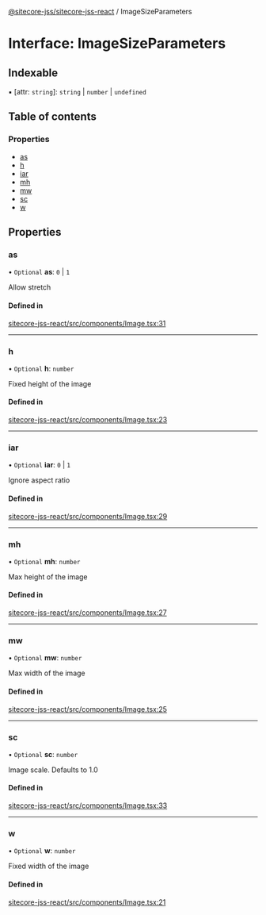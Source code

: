 [@sitecore-jss/sitecore-jss-react](../README.md) / ImageSizeParameters

# Interface: ImageSizeParameters

## Indexable

▪ [attr: `string`]: `string` \| `number` \| `undefined`

## Table of contents

### Properties

- [as](ImageSizeParameters.md#as)
- [h](ImageSizeParameters.md#h)
- [iar](ImageSizeParameters.md#iar)
- [mh](ImageSizeParameters.md#mh)
- [mw](ImageSizeParameters.md#mw)
- [sc](ImageSizeParameters.md#sc)
- [w](ImageSizeParameters.md#w)

## Properties

### as

• `Optional` **as**: `0` \| `1`

Allow stretch

#### Defined in

[sitecore-jss-react/src/components/Image.tsx:31](https://github.com/Sitecore/jss/blob/cf1ffc37b/packages/sitecore-jss-react/src/components/Image.tsx#L31)

---

### h

• `Optional` **h**: `number`

Fixed height of the image

#### Defined in

[sitecore-jss-react/src/components/Image.tsx:23](https://github.com/Sitecore/jss/blob/cf1ffc37b/packages/sitecore-jss-react/src/components/Image.tsx#L23)

---

### iar

• `Optional` **iar**: `0` \| `1`

Ignore aspect ratio

#### Defined in

[sitecore-jss-react/src/components/Image.tsx:29](https://github.com/Sitecore/jss/blob/cf1ffc37b/packages/sitecore-jss-react/src/components/Image.tsx#L29)

---

### mh

• `Optional` **mh**: `number`

Max height of the image

#### Defined in

[sitecore-jss-react/src/components/Image.tsx:27](https://github.com/Sitecore/jss/blob/cf1ffc37b/packages/sitecore-jss-react/src/components/Image.tsx#L27)

---

### mw

• `Optional` **mw**: `number`

Max width of the image

#### Defined in

[sitecore-jss-react/src/components/Image.tsx:25](https://github.com/Sitecore/jss/blob/cf1ffc37b/packages/sitecore-jss-react/src/components/Image.tsx#L25)

---

### sc

• `Optional` **sc**: `number`

Image scale. Defaults to 1.0

#### Defined in

[sitecore-jss-react/src/components/Image.tsx:33](https://github.com/Sitecore/jss/blob/cf1ffc37b/packages/sitecore-jss-react/src/components/Image.tsx#L33)

---

### w

• `Optional` **w**: `number`

Fixed width of the image

#### Defined in

[sitecore-jss-react/src/components/Image.tsx:21](https://github.com/Sitecore/jss/blob/cf1ffc37b/packages/sitecore-jss-react/src/components/Image.tsx#L21)
